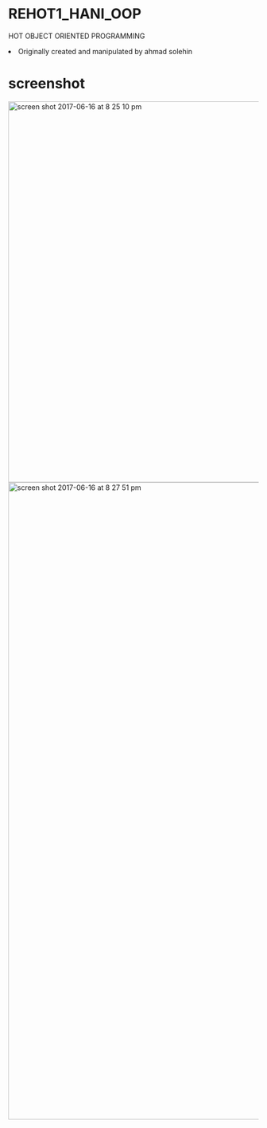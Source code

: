 # REHOT1_HANI_OOP
HOT OBJECT ORIENTED PROGRAMMING


<li>Originally created and manipulated by ahmad solehin</li>

# screenshot

<img width="765" alt="screen shot 2017-06-16 at 8 25 10 pm" src="https://user-images.githubusercontent.com/12325386/27226507-012fd744-52d2-11e7-8f50-2db3d29ab1ea.png">

<img width="1280" alt="screen shot 2017-06-16 at 8 27 51 pm" src="https://user-images.githubusercontent.com/12325386/27226586-5300729a-52d2-11e7-8abc-a90113fe6619.png">
